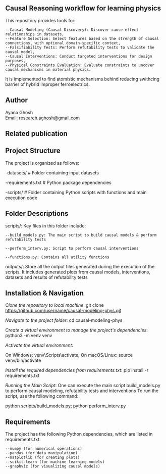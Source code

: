 ## Causal Reasoning workflow for learning physics
This repository provides tools for:

    --Causal Modeling (Causal Discovery): Discover cause-effect relationships in datasets,
    --Feature Selection: Select features based on the strength of causal connections, with optional domain-specific context,
    --Falsifiability Tests: Perform refutability tests to validate the causal model,
    --Causal Interventions: Conduct targeted interventions for design purposes,
    --Physical Constraints Evaluation: Evaluate constraints to uncover causal mechanisms in material physics.
It is implemented to find atomistic mechanisms behind reducing swithcing barrier of hybrid improper ferroelectrics. 

## Author

Ayana Ghosh  
Email: research.aghosh@gmail.com  

## Related publication


## Project Structure
The project is organized as follows:

  -datasets/           # Folder containing input datasets

  -requirements.txt    # Python package dependencies

  -scripts/            # Folder containing Python scripts with functions and main execution code

## Folder Descriptions

  scripts/: Key files in this folder include:

    --build_models.py: The main script to build causal models & perform refutability tests

    --perform_interv.py: Script to perform causal interventions

    --functions.py: Contains all utility functions 

  outputs/: Store all the output files generated during the execution of the scripts. It includes
  generated plots from causal models, interventions, datasets and results of refutability tests

## Installation & Navigation

*Clone the repository to local machine*: git clone https://github.com/username/causal-modeling-phys.git

*Navigate to the project folder*: cd causal-modeling-phys

*Create a virtual environment to manage the project's dependencies*: python3 -m venv venv

*Activate the virtual environment*:

  On Windows: venv\Scripts\activate; On macOS/Linux: source venv/bin/activate

*Install the required dependencies from requirements.txt*: pip install -r requirements.txt

*Running the Main Script*:
One can execute the main script build_models.py to perform causal modeling, refutability tests and interventions
To run the script, use the following command:

python scripts/build_models.py; python perform_interv.py

## Requirements
The project has the following Python dependencies, which are listed in requirements.txt:

    --numpy (for numerical operations)
    --pandas (for data manipulation)
    --matplotlib (for creating plots)
    --scikit-learn (for machine learning models)
    --graphviz (for visualizing causal models)

